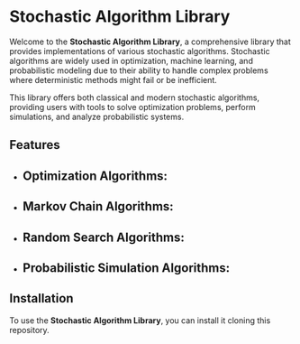 # Stochastic Algorithm Library

Welcome to the **Stochastic Algorithm Library**, a comprehensive library that provides implementations of various stochastic algorithms. Stochastic algorithms are widely used in optimization, machine learning, and probabilistic modeling due to their ability to handle complex problems where deterministic methods might fail or be inefficient.

This library offers both classical and modern stochastic algorithms, providing users with tools to solve optimization problems, perform simulations, and analyze probabilistic systems.

## Features

- **Optimization Algorithms**:
  -

- **Markov Chain Algorithms**:
  -

- **Random Search Algorithms**:
  - 

- **Probabilistic Simulation Algorithms**:
  - 

## Installation

To use the **Stochastic Algorithm Library**, you can install it cloning this repository.

